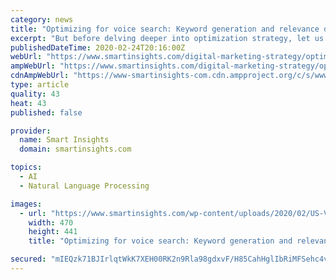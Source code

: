 ```yaml
---
category: news
title: "Optimizing for voice search: Keyword generation and relevance development"
excerpt: "But before delving deeper into optimization strategy, let us talk about the basics. As the name suggests, voice search refers to the use of voice recognition technology which allows users to perform searches by simply speaking into a device. The device could be a computer, a smartphone or a smart home assistant. So why is voice going to be the ..."
publishedDateTime: 2020-02-24T20:16:00Z
webUrl: "https://www.smartinsights.com/digital-marketing-strategy/optimizing-for-voice-search/"
ampWebUrl: "https://www.smartinsights.com/digital-marketing-strategy/optimizing-for-voice-search/amp/"
cdnAmpWebUrl: "https://www-smartinsights-com.cdn.ampproject.org/c/s/www.smartinsights.com/digital-marketing-strategy/optimizing-for-voice-search/amp/"
type: article
quality: 43
heat: 43
published: false

provider:
  name: Smart Insights
  domain: smartinsights.com

topics:
  - AI
  - Natural Language Processing

images:
  - url: "https://www.smartinsights.com/wp-content/uploads/2020/02/US-Voice-Assistant-Users.png"
    width: 470
    height: 441
    title: "Optimizing for voice search: Keyword generation and relevance development"

secured: "mIEQzk71BJIrlqtWkK7XEH00RK2n9Rla98gdxvF/H85CahHglIbRiMFSehc4vfp7N5LQGAFBBRo7vGfOO0aHiMPxgjjyyXLqF7Us+ZPA9GiErge1P4cE/VtlTk9YjAQk0+nl2PxlTiyxUxUrunDrAO8znuHJI8WwbBjDbAf+c+2N9xUa9IejOu/fxFipKanjqq8k9SoeQ76PBndNV8H3Qd1r9umgMK6yB30nKIXj7PIk4a+3bgz8BY0SUoOtrwMgezhTEsfh8R8kL0KrHkNEE5FRKon4ZdWzx/+zyrjrdCZOmFvhvHdrQAZw3RzyPNeWFXOZBWv7KKXK2rGnQinuNJCn+kaoEIpB6xQ+IVen6ftwV42kPaQ6yObR2/Hl3j3W48t6p2mJmI1hiCuiPrGY5du9GDoVX0xVmHDuNXDwSkPEPBs7tEd4C7Ybtvp8ia8ivdsLU9IBm37oa80FONhRnrMQTvgNqevpU6MhETJi3U8=;5EBbRl0JehJm48/EwQOovQ=="
---
```


